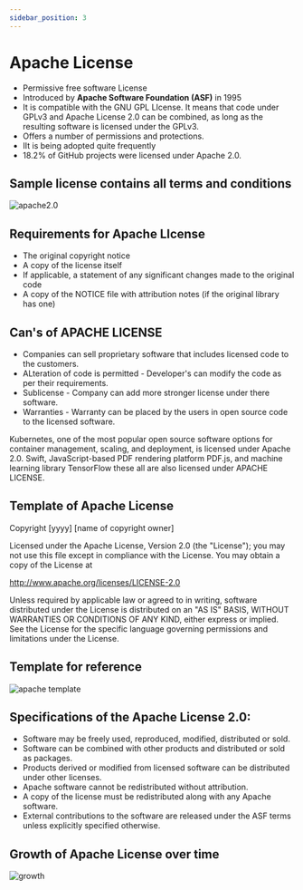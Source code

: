 ```yaml
---
sidebar_position: 3
---
```


# Apache License
- Permissive free software License
- Introduced by **Apache Software Foundation (ASF)** in 1995
- It is compatible with the GNU GPL LIcense. It means that code under GPLv3 and Apache License 2.0 can be combined, as long as the resulting software is licensed under the GPLv3.
- Offers a number of permissions and protections. 
- IIt is being adopted quite frequently
- 18.2% of GitHub projects were licensed under Apache 2.0.


## Sample license contains all terms and conditions

![apache2.0](https://user-images.githubusercontent.com/85052879/136329839-fdc7e1fd-9f0b-47cd-8319-68612fa84117.jpg)

## Requirements for Apache LIcense
- The original copyright notice
- A copy of the license itself
- If applicable, a statement of any significant changes made to the original code
- A copy of the NOTICE file with attribution notes (if the original library has one)

## Can's of APACHE LICENSE
- Companies can sell proprietary software that includes licensed code to the customers.
- ALteration of code is permitted - Developer's can modify the code as per their requirements.
- Sublicense - Company can add more stronger license under there software.
- Warranties - Warranty can be placed by the users in open source code to the licensed software.


Kubernetes, one of the most popular open source software options for container management, scaling, and deployment, is licensed under Apache 2.0.
Swift, JavaScript-based PDF rendering platform PDF.js, and machine learning library TensorFlow these all are also licensed under APACHE LICENSE.

## Template of Apache License

Copyright [yyyy] [name of copyright owner]

Licensed under the Apache License, Version 2.0 (the "License");
you may not use this file except in compliance with the License.
You may obtain a copy of the License at

http://www.apache.org/licenses/LICENSE-2.0

Unless required by applicable law or agreed to in writing, software
distributed under the License is distributed on an "AS IS" BASIS,
WITHOUT WARRANTIES OR CONDITIONS OF ANY KIND, either express or implied.
See the License for the specific language governing permissions and
limitations under the License.

## Template for reference 

![apache template](https://user-images.githubusercontent.com/85052879/136330191-ece2b23a-86d7-4a55-9054-c000d61bed0d.png)


## Specifications of the Apache License 2.0: 

- Software may be freely used, reproduced, modified, distributed or sold.
- Software can be combined with other products and distributed or sold as packages.
- Products derived or modified from licensed software can be distributed under other licenses.
- Apache software cannot be redistributed without attribution.
- A copy of the license must be redistributed along with any Apache software.
- External contributions to the software are released under the ASF terms unless explicitly specified otherwise.

## Growth of Apache License over time

![growth](https://user-images.githubusercontent.com/85052879/136335767-15aaf153-d8ae-4fc5-b17b-8156150e8337.jpg)

